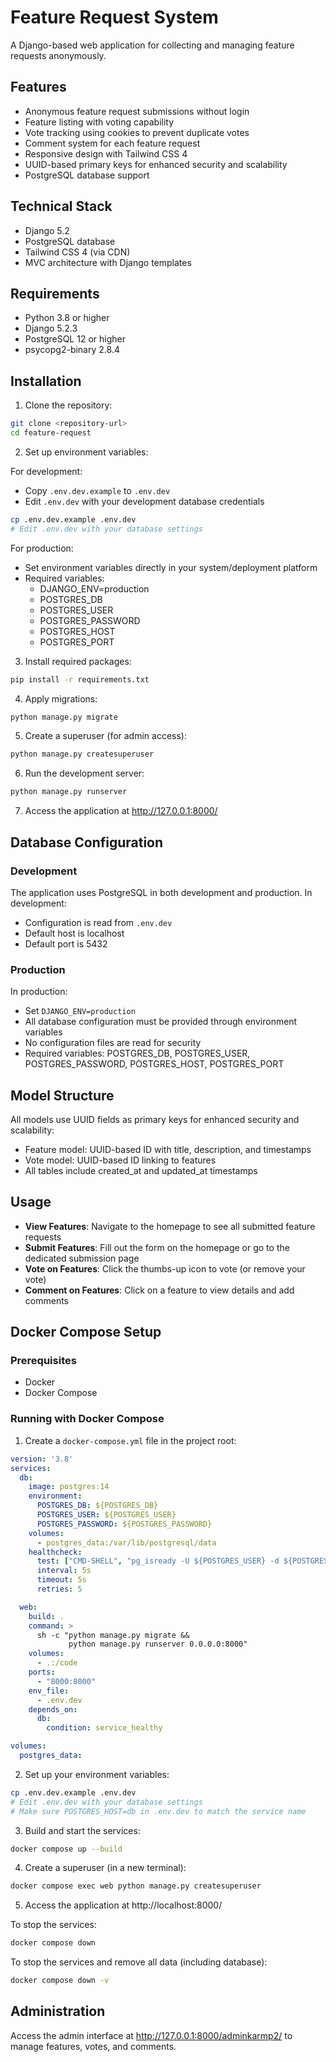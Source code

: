# Feature Request System

A Django-based web application for collecting and managing feature requests anonymously.

## Features

- Anonymous feature request submissions without login
- Feature listing with voting capability
- Vote tracking using cookies to prevent duplicate votes
- Comment system for each feature request
- Responsive design with Tailwind CSS 4
- UUID-based primary keys for enhanced security and scalability
- PostgreSQL database support

## Technical Stack

- Django 5.2
- PostgreSQL database
- Tailwind CSS 4 (via CDN)
- MVC architecture with Django templates

## Requirements

- Python 3.8 or higher
- Django 5.2.3
- PostgreSQL 12 or higher
- psycopg2-binary 2.8.4

## Installation

1. Clone the repository:
```bash
git clone <repository-url>
cd feature-request
```

2. Set up environment variables:

For development:
- Copy `.env.dev.example` to `.env.dev`
- Edit `.env.dev` with your development database credentials
```bash
cp .env.dev.example .env.dev
# Edit .env.dev with your database settings
```

For production:
- Set environment variables directly in your system/deployment platform
- Required variables:
  - DJANGO_ENV=production
  - POSTGRES_DB
  - POSTGRES_USER
  - POSTGRES_PASSWORD
  - POSTGRES_HOST
  - POSTGRES_PORT

3. Install required packages:
```bash
pip install -r requirements.txt
```

4. Apply migrations:
```bash
python manage.py migrate
```

5. Create a superuser (for admin access):
```bash
python manage.py createsuperuser
```

6. Run the development server:
```bash
python manage.py runserver
```

7. Access the application at http://127.0.0.1:8000/

## Database Configuration

### Development
The application uses PostgreSQL in both development and production. In development:
- Configuration is read from `.env.dev`
- Default host is localhost
- Default port is 5432

### Production
In production:
- Set `DJANGO_ENV=production`
- All database configuration must be provided through environment variables
- No configuration files are read for security
- Required variables: POSTGRES_DB, POSTGRES_USER, POSTGRES_PASSWORD, POSTGRES_HOST, POSTGRES_PORT

## Model Structure

All models use UUID fields as primary keys for enhanced security and scalability:
- Feature model: UUID-based ID with title, description, and timestamps
- Vote model: UUID-based ID linking to features
- All tables include created_at and updated_at timestamps

## Usage

- **View Features**: Navigate to the homepage to see all submitted feature requests
- **Submit Features**: Fill out the form on the homepage or go to the dedicated submission page
- **Vote on Features**: Click the thumbs-up icon to vote (or remove your vote)
- **Comment on Features**: Click on a feature to view details and add comments

## Docker Compose Setup

### Prerequisites
- Docker
- Docker Compose

### Running with Docker Compose

1. Create a `docker-compose.yml` file in the project root:
```yaml
version: '3.8'
services:
  db:
    image: postgres:14
    environment:
      POSTGRES_DB: ${POSTGRES_DB}
      POSTGRES_USER: ${POSTGRES_USER}
      POSTGRES_PASSWORD: ${POSTGRES_PASSWORD}
    volumes:
      - postgres_data:/var/lib/postgresql/data
    healthcheck:
      test: ["CMD-SHELL", "pg_isready -U ${POSTGRES_USER} -d ${POSTGRES_DB}"]
      interval: 5s
      timeout: 5s
      retries: 5

  web:
    build: .
    command: >
      sh -c "python manage.py migrate &&
             python manage.py runserver 0.0.0.0:8000"
    volumes:
      - .:/code
    ports:
      - "8000:8000"
    env_file:
      - .env.dev
    depends_on:
      db:
        condition: service_healthy

volumes:
  postgres_data:
```

2. Set up your environment variables:
```bash
cp .env.dev.example .env.dev
# Edit .env.dev with your database settings
# Make sure POSTGRES_HOST=db in .env.dev to match the service name
```

3. Build and start the services:
```bash
docker compose up --build
```

4. Create a superuser (in a new terminal):
```bash
docker compose exec web python manage.py createsuperuser
```

5. Access the application at http://localhost:8000/

To stop the services:
```bash
docker compose down
```

To stop the services and remove all data (including database):
```bash
docker compose down -v
```

## Administration

Access the admin interface at http://127.0.0.1:8000/adminkarmp2/ to manage features, votes, and comments.
